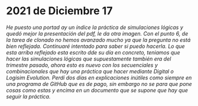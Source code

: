 # 2021 de Diciembre 17

*He puesto una portad ay un índice la práctica de simulaciones lógicas y quedó mejor la presentación del pdf, le da otra imagen.
Con el punto 6, de la tarea de clonado no hemos avanzado mucho ya que la pregunta no está bien reflejada.
Continuaré intentado para saber si puedo hacerla.
Lo que esta arriba reflejado esta escrito dde su día en concreto, teniamos que hacer las simulaciones lógicas que supuestamente también era del trimestre pasado, ahora esto es nuevo con los secuenciales y combinacionales que hay una práctica que hacer mediante Digital o Logisim Evolution.
Perdí dos días en explicaciones inútiles como siempre en una programa de GitHub que es de pago, sin embargo no se para que pone cosas como estas y encima en un documento que se supone que hay que seguir la práctica.*